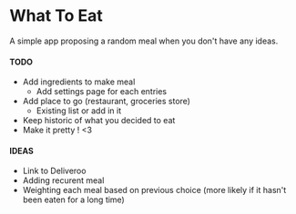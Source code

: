 # What To Eat

A simple app proposing a random meal when you don't have any ideas.

#### TODO 
  - Add ingredients to make meal
    * Add settings page for each entries 
  - Add place to go (restaurant, groceries store)
    * Existing list or add in it
  - Keep historic of what you decided to eat
  - Make it pretty ! <3
 
  
#### IDEAS 
  - Link to Deliveroo
  - Adding recurent meal
  - Weighting each meal based on previous choice (more likely if it hasn't been eaten for a long time)

